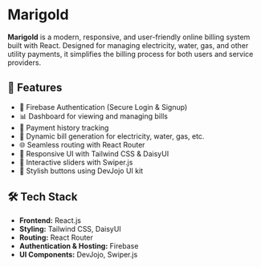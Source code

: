 # Marigold

**Marigold** is a modern, responsive, and user-friendly online billing system built with React. Designed for managing electricity, water, gas, and other utility payments, it simplifies the billing process for both users and service providers.

## 🚀 Features

- 🔐 Firebase Authentication (Secure Login & Signup)
- 📊 Dashboard for viewing and managing bills
- 📅 Payment history tracking
- 🧾 Dynamic bill generation for electricity, water, gas, etc.
- 🌐 Seamless routing with React Router
- 📱 Responsive UI with Tailwind CSS & DaisyUI
- 🎠 Interactive sliders with Swiper.js
- 🔘 Stylish buttons using DevJojo UI kit

## 🛠️ Tech Stack

- **Frontend:** React.js  
- **Styling:** Tailwind CSS, DaisyUI  
- **Routing:** React Router  
- **Authentication & Hosting:** Firebase  
- **UI Components:** DevJojo, Swiper.js  